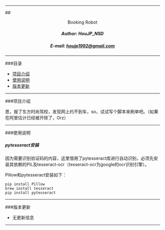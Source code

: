 ****

##<center>Booking Robot</center>
##### <center>Author: HouJP_NSD</center>
##### <center>E-mail: houjp1992@gmail.com</center>

****

###目录
*	[项目介绍](#intro)
*	[使用说明](#usage)
*	[版本更新](#version)

****

###<a name="intro">项目介绍</a>

恩，报了东方时尚驾校，发现网上约不到车，so，试试写个脚本来刷单吧。（如果在阿里估计已经被开除了，Orz）

****

###<a name="usage">使用说明</a>

##### pytesseract安装

因为需要识别验证码的内容，这里借用了pytesseract库进行自动识别，必须先安装其依赖的PIL及tesseract-ocr（tesseract-ocr为google的ocr识别引擎）。

Pillow和pytesseract安装如下：

```
pip install Pillow
brew install tesseract
pip install pytesseract
```

****

###<a name="version">版本更新</a>

*	无更新信息

****


